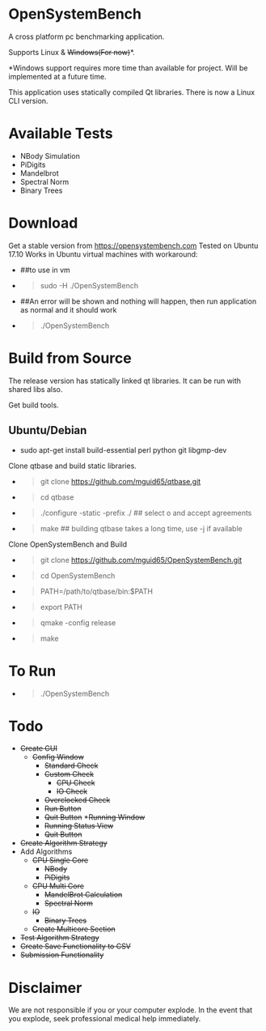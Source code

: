 # OpenSystemBench
A cross platform pc benchmarking application.

Supports Linux & ~~Windows(For now)~~*.

*Windows support requires more time than available for project. Will be implemented at a future time.

This application uses statically compiled Qt libraries.
There is now a Linux CLI version.

# Available Tests
* NBody Simulation
* PiDigits 
* Mandelbrot
* Spectral Norm
* Binary Trees

# Download
Get a stable version from https://opensystembench.com 
Tested on Ubuntu 17.10
Works in Ubuntu virtual machines with workaround:
- ##to use in vm
- > sudo -H ./OpenSystemBench
- ##An error will be shown and nothing will happen, then run application as normal and it should work
- > ./OpenSystemBench

# Build from Source
The release version has statically linked qt libraries.
It can be run with shared libs also.

Get build tools.
## Ubuntu/Debian
- sudo apt-get install build-essential perl python git libgmp-dev

Clone qtbase and build static libraries.
- >git clone https://github.com/mguid65/qtbase.git
- >cd qtbase 
- >./configure -static -prefix ./   ## select o and accept agreements
- >make                             ## building qtbase takes a long time, use -j if available

Clone OpenSystemBench and Build
- >git clone https://github.com/mguid65/OpenSystemBench.git
- >cd OpenSystemBench
- >PATH=/path/to/qtbase/bin:$PATH
- >export PATH
- >qmake -config release 
- >make

# To Run
- >./OpenSystemBench

# Todo
* ~~Create GUI~~
  * ~~Config Window~~
    * ~~Standard Check~~
    * ~~Custom Check~~
      * ~~CPU Check~~
      * ~~IO Check~~
    * ~~Overclocked Check~~
    * ~~Run Button~~
    * ~~Quit Button~~
  *~~Running Window~~
    * ~~Running Status View~~
    * ~~Quit Button~~
* ~~Create Algorithm Strategy~~
* Add Algorithms
  * ~~CPU Single Core~~
    * ~~NBody~~
    * ~~PiDigits~~
  * ~~CPU Multi Core~~
    * ~~MandelBrot Calculation~~
    * ~~Spectral Norm~~
  * ~~IO~~
    * ~~Binary Trees~~
  * ~~Create Multicore Section~~
* ~~Test Algorithm Strategy~~
* ~~Create Save Functionality to CSV~~
* ~~Submission Functionality~~

# Disclaimer
We are not responsible if you or your computer explode. In the event that you explode, seek professional medical help immediately.
